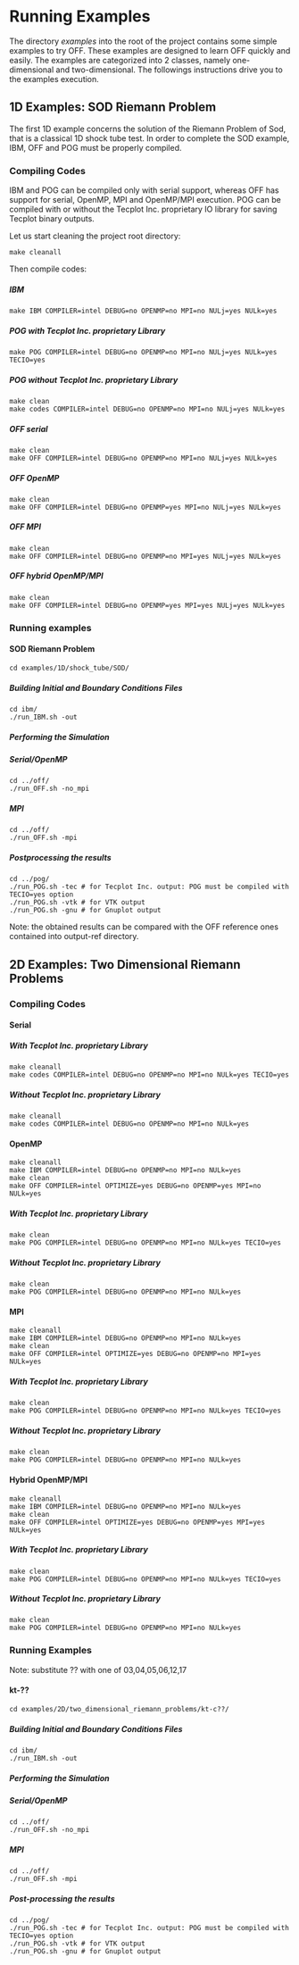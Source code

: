 # Running Examples

The directory _examples_ into the root of the project contains some simple examples to try OFF. These examples are designed to learn OFF quickly and easily. The examples are categorized into 2 classes, namely one-dimensional and two-dimensional. The followings instructions drive you to the examples execution.

## 1D Examples: SOD Riemann Problem

The first 1D example concerns the solution of the Riemann Problem of Sod, that is a classical 1D shock tube test. In order to complete the SOD example, IBM, OFF and POG must be properly compiled.

### Compiling Codes

IBM and POG can be compiled only with serial support, whereas OFF has support for serial, OpenMP, MPI and OpenMP/MPI execution. POG can be compiled with or without the Tecplot Inc. proprietary IO library for saving Tecplot binary outputs.

Let us start cleaning the project root directory:

    make cleanall

Then compile codes:

##### IBM
    make IBM COMPILER=intel DEBUG=no OPENMP=no MPI=no NULj=yes NULk=yes
##### POG with Tecplot Inc. proprietary Library
    make POG COMPILER=intel DEBUG=no OPENMP=no MPI=no NULj=yes NULk=yes TECIO=yes
##### POG without Tecplot Inc. proprietary Library
    make clean
    make codes COMPILER=intel DEBUG=no OPENMP=no MPI=no NULj=yes NULk=yes
##### OFF serial
    make clean
    make OFF COMPILER=intel DEBUG=no OPENMP=no MPI=no NULj=yes NULk=yes
##### OFF OpenMP
    make clean
    make OFF COMPILER=intel DEBUG=no OPENMP=yes MPI=no NULj=yes NULk=yes
##### OFF MPI
    make clean
    make OFF COMPILER=intel DEBUG=no OPENMP=no MPI=yes NULj=yes NULk=yes
##### OFF hybrid OpenMP/MPI
    make clean
    make OFF COMPILER=intel DEBUG=no OPENMP=yes MPI=yes NULj=yes NULk=yes

### Running examples

#### SOD Riemann Problem
    cd examples/1D/shock_tube/SOD/

##### Building Initial and Boundary Conditions Files
    cd ibm/
    ./run_IBM.sh -out

##### Performing the Simulation
##### Serial/OpenMP
    cd ../off/
    ./run_OFF.sh -no_mpi
##### MPI
    cd ../off/
    ./run_OFF.sh -mpi

##### Postprocessing the results
    cd ../pog/
    ./run_POG.sh -tec # for Tecplot Inc. output: POG must be compiled with TECIO=yes option
    ./run_POG.sh -vtk # for VTK output
    ./run_POG.sh -gnu # for Gnuplot output

Note: the obtained results can be compared with the OFF reference ones contained into output-ref directory.

## 2D Examples: Two Dimensional Riemann Problems

### Compiling Codes

#### Serial
##### With Tecplot Inc. proprietary Library
    make cleanall
    make codes COMPILER=intel DEBUG=no OPENMP=no MPI=no NULk=yes TECIO=yes
##### Without Tecplot Inc. proprietary Library
    make cleanall
    make codes COMPILER=intel DEBUG=no OPENMP=no MPI=no NULk=yes

#### OpenMP
    make cleanall
    make IBM COMPILER=intel DEBUG=no OPENMP=no MPI=no NULk=yes
    make clean
    make OFF COMPILER=intel OPTIMIZE=yes DEBUG=no OPENMP=yes MPI=no NULk=yes
##### With Tecplot Inc. proprietary Library
    make clean
    make POG COMPILER=intel DEBUG=no OPENMP=no MPI=no NULk=yes TECIO=yes
##### Without Tecplot Inc. proprietary Library
    make clean
    make POG COMPILER=intel DEBUG=no OPENMP=no MPI=no NULk=yes

#### MPI
    make cleanall
    make IBM COMPILER=intel DEBUG=no OPENMP=no MPI=no NULk=yes
    make clean
    make OFF COMPILER=intel OPTIMIZE=yes DEBUG=no OPENMP=no MPI=yes NULk=yes
##### With Tecplot Inc. proprietary Library
    make clean
    make POG COMPILER=intel DEBUG=no OPENMP=no MPI=no NULk=yes TECIO=yes
##### Without Tecplot Inc. proprietary Library
    make clean
    make POG COMPILER=intel DEBUG=no OPENMP=no MPI=no NULk=yes

#### Hybrid OpenMP/MPI
    make cleanall
    make IBM COMPILER=intel DEBUG=no OPENMP=no MPI=no NULk=yes
    make clean
    make OFF COMPILER=intel OPTIMIZE=yes DEBUG=no OPENMP=yes MPI=yes NULk=yes
##### With Tecplot Inc. proprietary Library
    make clean
    make POG COMPILER=intel DEBUG=no OPENMP=no MPI=no NULk=yes TECIO=yes
##### Without Tecplot Inc. proprietary Library
    make clean
    make POG COMPILER=intel DEBUG=no OPENMP=no MPI=no NULk=yes

### Running Examples
Note: substitute ?? with one of 03,04,05,06,12,17

#### kt-??
    cd examples/2D/two_dimensional_riemann_problems/kt-c??/

##### Building Initial and Boundary Conditions Files
    cd ibm/
    ./run_IBM.sh -out

##### Performing the Simulation
##### Serial/OpenMP
    cd ../off/
    ./run_OFF.sh -no_mpi
##### MPI
    cd ../off/
    ./run_OFF.sh -mpi

##### Post-processing the results
    cd ../pog/
    ./run_POG.sh -tec # for Tecplot Inc. output: POG must be compiled with TECIO=yes option
    ./run_POG.sh -vtk # for VTK output
    ./run_POG.sh -gnu # for Gnuplot output
